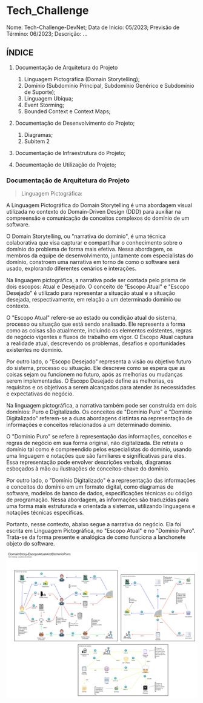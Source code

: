 # Tech_Challenge

Nome: Tech-Challenge-DevNet;
Data de Início: 05/2023;
Previsão de Término: 06/2023;
Descrição: ...

## ÍNDICE

1. Documentação de Arquitetura do Projeto
    1. Linguagem Pictográfica (Domain Storytelling);
    2. Domínio (Subdomínio Principal, Subdomínio Genérico e Subdomínio de Suporte);
    3. Linguagem Ubíqua;
    4. Event Storming;
    5. Bounded Context e Context Maps;

2. Documentação de Desenvolvimento do Projeto;
    1. Diagramas;
    2. Subitem 2

3. Documentação de Infraestrutura do Projeto;

4. Documentação de Utilização do Projeto;


### Documentação de Arquitetura do Projeto

> Linguagem Pictográfica:

A Linguagem Pictográfica do Domain Storytelling é uma abordagem visual utilizada no contexto do Domain-Driven Design (DDD) para auxiliar na compreensão e comunicação de conceitos complexos do domínio de um software.

O Domain Storytelling, ou "narrativa do domínio", é uma técnica colaborativa que visa capturar e compartilhar o conhecimento sobre o domínio do problema de forma mais efetiva. Nessa abordagem, os membros da equipe de desenvolvimento, juntamente com especialistas do domínio, constroem uma narrativa em torno de como o software será usado, explorando diferentes cenários e interações.

Na linguagem pictográfica, a narrativa pode ser contada pelo prisma de dois escopos: Atual e Desejado. O conceito de "Escopo Atual" e "Escopo Desejado" é utilizado para representar a situação atual e a situação desejada, respectivamente, em relação a um determinado domínio ou contexto.

O "Escopo Atual" refere-se ao estado ou condição atual do sistema, processo ou situação que está sendo analisado. Ele representa a forma como as coisas são atualmente, incluindo os elementos existentes, regras de negócio vigentes e fluxos de trabalho em vigor. O Escopo Atual captura a realidade atual, descrevendo os problemas, desafios e oportunidades existentes no domínio.

Por outro lado, o "Escopo Desejado" representa a visão ou objetivo futuro do sistema, processo ou situação. Ele descreve como se espera que as coisas sejam ou funcionem no futuro, após as melhorias ou mudanças serem implementadas. O Escopo Desejado define as melhorias, os requisitos e os objetivos a serem alcançados para atender às necessidades e expectativas do negócio.

Na linguagem pictográfica, a narrativa também pode ser construída em dois domínios: Puro e Digitalizado. Os conceitos de "Domínio Puro" e "Domínio Digitalizado" referem-se a duas abordagens distintas na representação de informações e conceitos relacionados a um determinado domínio.

O "Domínio Puro" se refere à representação das informações, conceitos e regras de negócio em sua forma original, não digitalizada. Ele retrata o domínio tal como é compreendido pelos especialistas do domínio, usando uma linguagem e notações que são familiares e significativas para eles. Essa representação pode envolver descrições verbais, diagramas esboçados à mão ou ilustrações de conceitos-chave do domínio.

Por outro lado, o "Domínio Digitalizado" é a representação das informações e conceitos do domínio em um formato digital, como diagramas de software, modelos de banco de dados, especificações técnicas ou código de programação. Nessa abordagem, as informações são traduzidas para uma forma mais estruturada e orientada a sistemas, utilizando linguagens e notações técnicas específicas.

Portanto, nesse contexto, abaixo segue a narrativa do negócio. Ela foi escrita em Linguagem Pictográfica, no "Escopo Atual" e no "Domínio Puro". Trata-se da forma presente e analógica de como funciona a lanchonete objeto do software. 

<img src=Documentacao/DevNet-EscopoAtualAndDominioPuro_2023-05-28.png>





